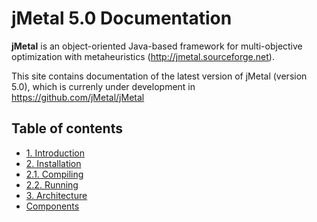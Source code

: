 # jMetal 5.0 Documentation

**jMetal** is an object-oriented Java-based framework for multi-objective optimization with metaheuristics
(http://jmetal.sourceforge.net).

This site contains documentation of the latest version of jMetal (version 5.0), which is currenly under development in https://github.com/jMetal/jMetal 

## Table of contents
- [1. Introduction](#introduction)
- [2. Installation](installation.md)
- [ 2.1. Compiling](compiling.md)
- [ 2.2. Running](running.md)
- [3. Architecture](architecture.md)
- [Components](components.md) 
